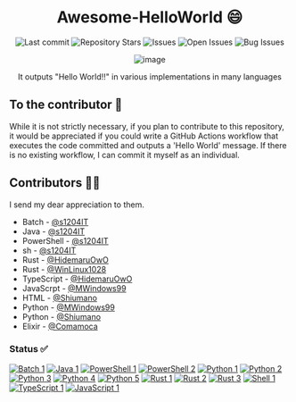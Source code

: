 <div align="center" >
  
# Awesome-HelloWorld 😄

![Last commit](https://img.shields.io/github/last-commit/HidemaruOwO/Awesome-HelloWorld?style=flat-square)
![Repository Stars](https://img.shields.io/github/stars/HidemaruOwO/Awesome-HelloWorld?style=flat-square)
![Issues](https://img.shields.io/github/issues/HidemaruOwO/Awesome-HelloWorld?style=flat-square)
![Open Issues](https://img.shields.io/github/issues-raw/HidemaruOwO/Awesome-HelloWorld?style=flat-square)
![Bug Issues](https://img.shields.io/github/issues/HidemaruOwO/Awesome-HelloWorld/bug?style=flat-square)

![image](https://user-images.githubusercontent.com/82384920/222029138-9b381d88-044a-46f7-9faa-c74ff0e512ba.png)

It outputs "Hello World!!" in various implementations in many languages
  
</div>

## To the contributor 🤝

While it is not strictly necessary, if you plan to contribute to this repository, it would be appreciated if you could write a GitHub Actions workflow that executes the code committed and outputs a 'Hello World' message. If there is no existing workflow, I can commit it myself as an individual.

## Contributors 🙋‍♂️

I send my dear appreciation to them.

- Batch - [@s1204IT](https://github.com/s1204IT)
- Java - [@s1204IT](https://github.com/s1204IT)
- PowerShell - [@s1204IT](https://github.com/s1204IT)
- sh - [@s1204IT](https://github.com/s1204IT)
- Rust - [@HidemaruOwO](https://github.com/HidemaruOwO)
- Rust - [@WinLinux1028](https://github.com/WinLinux1028)
- TypeScript - [@HidemaruOwO](https://github.com/HidemaruOwO)
- JavaScrpt - [@MWindows99](https://github.com/MWindows99)
- HTML - [@Shiumano](https://github.com/Shiumano)
- Python - [@MWindows99](https://github.com/MWindows99)
- Python - [@Shiumano](https://github.com/Shiumano)
- Elixir - [@Comamoca](https://github.com/Comamoca)

### Status ✅
[![Batch 1](https://github.com/HidemaruOwO/Awesome-HelloWorld/actions/workflows/batch-1.yml/badge.svg)](https://github.com/HidemaruOwO/Awesome-HelloWorld/actions/workflows/batch-1.yml)
[![Java 1](https://github.com/HidemaruOwO/Awesome-HelloWorld/actions/workflows/java-1.yml/badge.svg)](https://github.com/HidemaruOwO/Awesome-HelloWorld/actions/workflows/java-1.yml)
[![PowerShell 1](https://github.com/HidemaruOwO/Awesome-HelloWorld/actions/workflows/pwsh-1.yml/badge.svg)](https://github.com/HidemaruOwO/Awesome-HelloWorld/actions/workflows/pwsh-1.yml)
[![PowerShell 2](https://github.com/HidemaruOwO/Awesome-HelloWorld/actions/workflows/pwsh-2.yml/badge.svg)](https://github.com/HidemaruOwO/Awesome-HelloWorld/actions/workflows/pwsh-2.yml)
[![Python 1](https://github.com/HidemaruOwO/Awesome-HelloWorld/actions/workflows/python-1.yml/badge.svg)](https://github.com/HidemaruOwO/Awesome-HelloWorld/actions/workflows/python-1.yml)
[![Python 2](https://github.com/HidemaruOwO/Awesome-HelloWorld/actions/workflows/python-2.yml/badge.svg)](https://github.com/HidemaruOwO/Awesome-HelloWorld/actions/workflows/pyhon-2.yml)
[![Python 3](https://github.com/HidemaruOwO/Awesome-HelloWorld/actions/workflows/python-3.yml/badge.svg)](https://github.com/HidemaruOwO/Awesome-HelloWorld/actions/workflows/pyhon-3.yml)
[![Python 4](https://github.com/HidemaruOwO/Awesome-HelloWorld/actions/workflows/python-4.yml/badge.svg)](https://github.com/HidemaruOwO/Awesome-HelloWorld/actions/workflows/pyhon-4.yml)
[![Python 5](https://github.com/HidemaruOwO/Awesome-HelloWorld/actions/workflows/python-4.yml/badge.svg)](https://github.com/HidemaruOwO/Awesome-HelloWorld/actions/workflows/pyhon-5.yml)
[![Rust 1](https://github.com/HidemaruOwO/Awesome-HelloWorld/actions/workflows/rust-1.yml/badge.svg)](https://github.com/HidemaruOwO/Awesome-HelloWorld/actions/workflows/rust-1.yml)
[![Rust 2](https://github.com/HidemaruOwO/Awesome-HelloWorld/actions/workflows/rust-2.yml/badge.svg)](https://github.com/HidemaruOwO/Awesome-HelloWorld/actions/workflows/rust-2.yml)
[![Rust 3](https://github.com/HidemaruOwO/Awesome-HelloWorld/actions/workflows/rust-2.yml/badge.svg)](https://github.com/HidemaruOwO/Awesome-HelloWorld/actions/workflows/rust-3.yml)
[![Shell 1](https://github.com/HidemaruOwO/Awesome-HelloWorld/actions/workflows/shell-1.yml/badge.svg)](https://github.com/HidemaruOwO/Awesome-HelloWorld/actions/workflows/shell-1.yml)
[![TypeScript 1](https://github.com/HidemaruOwO/Awesome-HelloWorld/actions/workflows/ts-1.yml/badge.svg)](https://github.com/HidemaruOwO/Awesome-HelloWorld/actions/workflows/ts-1.yml)
[![JavaScript 1](https://github.com/HidemaruOwO/Awesome-HelloWorld/actions/workflows/js-1.yml/badge.svg)](https://github.com/HidemaruOwO/Awesome-HelloWorld/actions/workflows/js-1.yml)



<!-- [![TypeScript 1](https://github.com/HidemaruOwO/Awesome-HelloWorld/actions/workflows/ts-1.yml/badge.svg)](https://github.com/HidemaruOwO/Awesome-HelloWorld/actions/workflows/ts-1.yml) -->
